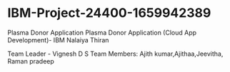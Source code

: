 # IBM-Project-24400-1659942389
Plasma Donor Application
Plasma Donor Application (Cloud App Development)- IBM Nalaiya Thiran

Team Leader - Vignesh D S  Team Members: Ajith kumar,Ajithaa,Jeevitha, Raman pradeep
